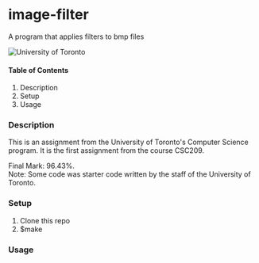 # image-filter
A program that applies filters to bmp files

![University of Toronto](https://upload.wikimedia.org/wikipedia/en/thumb/9/9a/UofT_Logo.svg/1280px-UofT_Logo.svg.png)


#### **Table of Contents**
1. Description
2. Setup
3. Usage


### **Description**
This is an assignment from the University of Toronto's Computer Science program. It is the first assignment from the course
CSC209. 

Final Mark: 96.43%. <br />
Note: Some code was starter code written by the staff of the University of Toronto.

### **Setup**
1. Clone this repo
2. $make


### **Usage**


